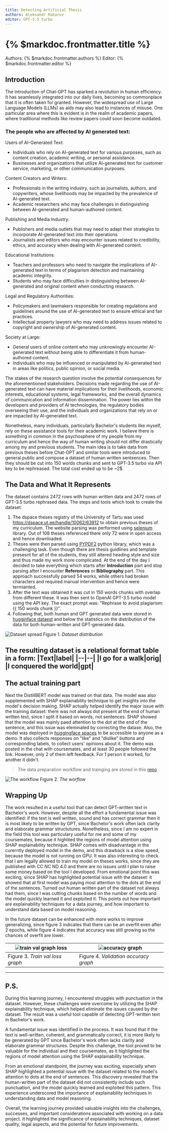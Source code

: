 ```yaml
--- 
title: Detecting Artificial Thesis
authors: Aleksandr Makarov
editor: GPT-3.5 turbo
---
```


# {% $markdoc.frontmatter.title %}

Authors: {% $markdoc.frontmatter.authors %}
Editor: {% $markdoc.frontmatter.editor %}


## Introduction
The introduction of Chat-GPT has sparked a revolution in human efficiency. It has seamlessly integrated into our daily lives, becoming so commonplace that it is often taken for granted. However, the widespread use of Large Language Models (LLMs) as aids may also lead to instances of misuse. One particular area where this is evident is in the realm of academic papers, where traditional methods like review papers could soon become outdated.

### The people who are affected by AI generated text:

Users of AI-Generated Text:
* Individuals who rely on AI-generated text for various purposes, such as content creation, academic writing, or personal assistance.
* Businesses and organizations that utilize AI-generated text for customer service, marketing, or other communication purposes.

Content Creators and Writers:
* Professionals in the writing industry, such as journalists, authors, and copywriters, whose livelihoods may be impacted by the prevalence of AI-generated text.
* Academic researchers who may face challenges in distinguishing between AI-generated and human-authored content.

Publishing and Media Industry:
* Publishers and media outlets that may need to adapt their strategies to incorporate AI-generated text into their operations.
* Journalists and editors who may encounter issues related to credibility, ethics, and accuracy when dealing with AI-generated content.

Educational Institutions:
* Teachers and professors who need to navigate the implications of AI-generated text in terms of plagiarism detection and maintaining academic integrity.
* Students who may face difficulties in distinguishing between AI-generated and original content when conducting research.

Legal and Regulatory Authorities:
* Policymakers and lawmakers responsible for creating regulations and guidelines around the use of AI-generated text to ensure ethical and fair practices.
* Intellectual property lawyers who may need to address issues related to copyright and ownership of AI-generated content.

Society at Large:
* General users of online content who may unknowingly encounter AI-generated text without being able to differentiate it from human-authored content.
* Individuals who may be influenced or manipulated by AI-generated text in areas like politics, public opinion, or social media.

The stakes of the research question involve the potential consequences for the aforementioned stakeholders. Decisions made regarding the use of AI-generated text can have material implications for their livelihoods, economic interests, educational systems, legal frameworks, and the overall dynamics of communication and information dissemination. The power lies within the developers and providers of AI technologies, the regulatory bodies overseeing their use, and the individuals and organizations that rely on or are impacted by AI-generated text.

Nonetheless, many individuals, particularly Bachelor's students like myself, rely on these assistance tools for their academic work. I believe there is something in common in the psychosphere of my people from my curriculum and hence the way of human writing should not differ drastically among my and previous students. The main idea is to take data from previous theses before Chat-GPT and similar tools were  introduced to general public and compose a dataset of human written sentsences. Then they should be cut into 150 words chunks and sent to GPT-3.5 turbo via API key to be rephreased. The total cost ended up to be ~2$.

## The Data and What It Represents

The dataset contains 2472 rows with human written data and 2472 rows of GPT-3.5 turbo rephrased data. The steps and tools which took to create the dataset:
  1) The dspace theses registry of the University of Tartu was used https://dspace.ut.ee/handle/10062/63912 to obtain previous theses of my curriculum. The website parsing was performed using [selenium](https://pypi.org/project/selenium/) library. Out of 108 theses referenced there only 72 were in open access and hence downloaded. 
  2) Theses were then parsed using [PYPDF2](https://pypi.org/project/PyPDF2/) python library, which was a challenging task. Even though there are thesis guidlines and template presesnt for all of the students, they still altered heading style and size and thus made my work more complicated. At the end of the day I decided to take everything which starts after **Introduction** part and stop parsing after I encounter **References** or **Bibliography** part. This approach successfully parsed 54 works, while others had broken characters and required manual intervention and hence were termianted.
  3) After the text was obtained it was cut in 150 words chunks with overlap from different these. It was then sent to OpenAI GPT-3.5 turbo model using the API key. The exact prompt was: "Rephrase to avoid plagiarism: {{ 150 words chunk }}". 
  4) Following that, both human and GPT generated data were  stored in [hugginface dataest](https://huggingface.co/docs/datasets/index) and below the statistics on the distribution of the data for both human-written and GPT-generated data.

![Dataset spread](images/supplementary_images_gpt_detection/combined_words_count.svg)
Figure 1. *Dataset distribution*

The resulting dataset is a relational format table in a form:
|Text|label|
|--|--|
|I go for a walk|orig|
|I conquered the world|gpt|
---

## The actual training part

Next the DistillBERT model was trained on that data. The model was also supplemented with SHAP explainability technique to get insights into the model's decision making. SHAP actually helped identify the major issue with the training dataset: there was not always dot present at the end of human written text, since I split it based on words, not sentences. SHAP showed that the model was mainly paed attention to the dot at the end of the sentence, and this issue was eleminated by correcting the datase. Also, the model was deployed in [huggingface spaces](https://randomcatlover-thesis-finetuned-classifier.hf.space) to be accessible to anyone as a demo. It also collects responses on "like" and "dislike" buttons and corresponding labels, to collect users' opinions about it. The demo was posted in the chat with coursemates, and at least 30 people followed the link. However, only 2 of them left feedback. For 1 person it worked, for another it didn't.

> The data preparation workflow and trainging are stored in this [repo](https://github.com/0rd0s1n1ster/gpt_text_detection)

![The workflow](images/supplementary_images_gpt_detection/workflow.jpg)
Figure 2. *The worflow*

<script src="https://gist.github.com/0rd0s1n1ster/39e8c25374c0799ba8907d5ff623eaf9.js"></script>

## Wrapping Up

The work resulted in a useful tool that can detect GPT-written text in Bachelor's work. However, despite all the effort a fundamental issue was identified: if the text is well written, sound and has correct grammar then it is most likely to be written by GPT, since Bachelor's work often lack clarity and elaborate grammar structutures. Nonetheless, since I am no expert in the field this tool was particulary useful for me and some of my coursemates, because it highlited the regions of model attention using SHAP explainability technique. SHAP comes with disadvantage in the curerntly deployed model in the demo, and this drawback is a slow speed, because the model is not running on GPU. It was also interesting to check that I am legally allowed to train my model on theses works, since they are published with CC NC ND 4.0 and there are no issues until I plan to raise some money based on the tool I developed. From emotional point this was exciting, since SHAP has highlighted potential issue with the dataset: it showed that at first model was paying most attention to the dots at the end of the sentences. Turned out human written part of the dataset not always had them, since I was cutting chunks based on the number of words and the model quickly learned it and exploited it. This points out how important are explainability techniques for a data journey, and how important to understand data based on model reasoning.

In the future dataset can be enhanced with more works to improve generalizing, since figure 3 indicates that there can be an overfit even after 2 epochs, while figure 4 indicates that accuracy was still growing so the chances of overfit are lower.

|![train val graph loss](images/supplementary_images_gpt_detection/train_val.svg)|![accuracy graph](images/supplementary_images_gpt_detection/validation_accuracy.svg)|
|--|--|
|Figure 3. *Train val loss graph*| Figure 4. *Validation accuracy graph*
---
## P.S.
During this learning journey, I encountered struggles with punctuation in the dataset. However, these challenges were overcome by utilizing the SHAP explainability technique, which helped eliminate the issues caused by the dataset. The result was a useful tool capable of detecting GPT-written text in Bachelor's work.

A fundamental issue was identified in the process. It was found that if the text is well-written, coherent, and grammatically correct, it is more likely to be generated by GPT since Bachelor's work often lacks clarity and elaborate grammar structures. Despite this challenge, the tool proved to be valuable for the individual and their coursemates, as it highlighted the regions of model attention using the SHAP explainability technique.

From an emotional standpoint, the journey was exciting, especially when SHAP highlighted a potential issue with the dataset related to the model's attention to dots at the end of sentences. This discovery revealed that the human-written part of the dataset did not consistently include such punctuation, and the model quickly learned and exploited this pattern. This experience underscored the importance of explainability techniques in understanding data and model reasoning.

Overall, the learning journey provided valuable insights into the challenges, successes, and important considerations associated with working on a data project. It highlighted the significance of explainability techniques, dataset quality, legal aspects, and the potential for future improvements.